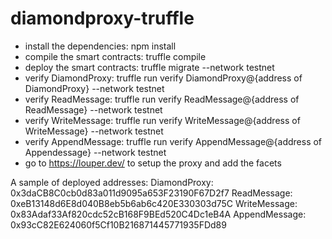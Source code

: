 # diamondproxy-truffle
+ install the dependencies: npm install
+ compile the smart contracts: truffle compile
+ deploy the smart contracts: truffle migrate --network testnet
+ verify DiamondProxy: truffle run verify  DiamondProxy@{address of DiamondProxy}  --network testnet
+ verify ReadMessage: truffle run verify  ReadMessage@{address of ReadMessage} --network testnet
+ verify WriteMessage: truffle run verify  WriteMessage@{address of WriteMessage}  --network testnet
+ verify AppendMessage: truffle run verify  AppendMessage@{address of Appendessage}  --network testnet
+ go to https://louper.dev/ to setup the proxy and add the facets


A sample of deployed addresses: 
DiamondProxy:   0x3daCB8C0cb0d83a011d9095a653F23190F67D2f7
ReadMessage:    0xeB13148d6E8d040B8eb5b6ab6c420E330303d75C
WriteMessage:   0x83Adaf33Af820cdc52cB168F9BEd520C4Dc1eB4A
AppendMessage:  0x93cC82E624060f5Cf10B216871445771935FDd89